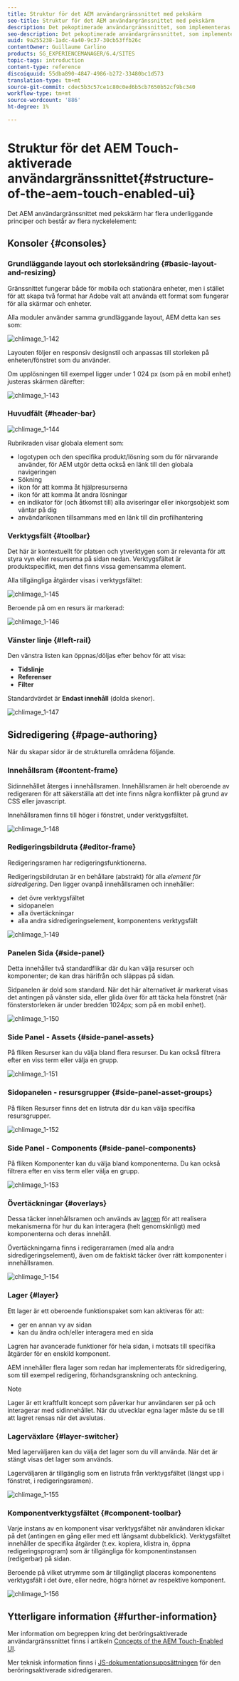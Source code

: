 ```yaml
---
title: Struktur för det AEM användargränssnittet med pekskärm
seo-title: Struktur för det AEM användargränssnittet med pekskärm
description: Det pekoptimerade användargränssnittet, som implementeras i AEM, har flera underliggande principer och består av flera nyckelelement
seo-description: Det pekoptimerade användargränssnittet, som implementeras i AEM, har flera underliggande principer och består av flera nyckelelement
uuid: 9a255238-1adc-4a40-9c37-30cb53ffb26c
contentOwner: Guillaume Carlino
products: SG_EXPERIENCEMANAGER/6.4/SITES
topic-tags: introduction
content-type: reference
discoiquuid: 55dba890-4847-4986-b272-33480bc1d573
translation-type: tm+mt
source-git-commit: cdec5b3c57ce1c80c0ed6b5cb7650b52cf9bc340
workflow-type: tm+mt
source-wordcount: '886'
ht-degree: 1%

---
```



# Struktur för det AEM Touch-aktiverade användargränssnittet{#structure-of-the-aem-touch-enabled-ui}

Det AEM användargränssnittet med pekskärm har flera underliggande principer och består av flera nyckelelement:

## Konsoler {#consoles}

### Grundläggande layout och storleksändring {#basic-layout-and-resizing}

Gränssnittet fungerar både för mobila och stationära enheter, men i stället för att skapa två format har Adobe valt att använda ett format som fungerar för alla skärmar och enheter.

Alla moduler använder samma grundläggande layout, AEM detta kan ses som:

![chlimage_1-142](assets/chlimage_1-142.png)

Layouten följer en responsiv designstil och anpassas till storleken på enheten/fönstret som du använder.

Om upplösningen till exempel ligger under 1 024 px (som på en mobil enhet) justeras skärmen därefter:

![chlimage_1-143](assets/chlimage_1-143.png)

### Huvudfält {#header-bar}

![chlimage_1-144](assets/chlimage_1-144.png)

Rubrikraden visar globala element som:

* logotypen och den specifika produkt/lösning som du för närvarande använder, för AEM utgör detta också en länk till den globala navigeringen
* Sökning
* ikon för att komma åt hjälpresurserna
* ikon för att komma åt andra lösningar
* en indikator för (och åtkomst till) alla aviseringar eller inkorgsobjekt som väntar på dig
* användarikonen tillsammans med en länk till din profilhantering

### Verktygsfält {#toolbar}

Det här är kontextuellt för platsen och ytverktygen som är relevanta för att styra vyn eller resurserna på sidan nedan. Verktygsfältet är produktspecifikt, men det finns vissa gemensamma element.

Alla tillgängliga åtgärder visas i verktygsfältet:

![chlimage_1-145](assets/chlimage_1-145.png)

Beroende på om en resurs är markerad:

![chlimage_1-146](assets/chlimage_1-146.png)

### Vänster linje {#left-rail}

Den vänstra listen kan öppnas/döljas efter behov för att visa:

* **Tidslinje**
* **Referenser**
* **Filter**

Standardvärdet är **Endast innehåll** (dolda skenor).

![chlimage_1-147](assets/chlimage_1-147.png)

## Sidredigering {#page-authoring}

När du skapar sidor är de strukturella områdena följande.

### Innehållsram {#content-frame}

Sidinnehållet återges i innehållsramen. Innehållsramen är helt oberoende av redigeraren för att säkerställa att det inte finns några konflikter på grund av CSS eller javascript.

Innehållsramen finns till höger i fönstret, under verktygsfältet.

![chlimage_1-148](assets/chlimage_1-148.png)

### Redigeringsbildruta {#editor-frame}

Redigeringsramen har redigeringsfunktionerna.

Redigeringsbildrutan är en behållare (abstrakt) för alla *element för sidredigering*. Den ligger ovanpå innehållsramen och innehåller:

* det övre verktygsfältet
* sidopanelen
* alla övertäckningar
* alla andra sidredigeringselement, komponentens verktygsfält

![chlimage_1-149](assets/chlimage_1-149.png)

### Panelen Sida {#side-panel}

Detta innehåller två standardflikar där du kan välja resurser och komponenter; de kan dras härifrån och släppas på sidan.

Sidpanelen är dold som standard. När det här alternativet är markerat visas det antingen på vänster sida, eller glida över för att täcka hela fönstret (när fönsterstorleken är under bredden 1024px; som på en mobil enhet).

![chlimage_1-150](assets/chlimage_1-150.png)

### Side Panel - Assets {#side-panel-assets}

På fliken Resurser kan du välja bland flera resurser. Du kan också filtrera efter en viss term eller välja en grupp.

![chlimage_1-151](assets/chlimage_1-151.png)

### Sidopanelen - resursgrupper {#side-panel-asset-groups}

På fliken Resurser finns det en listruta där du kan välja specifika resursgrupper.

![chlimage_1-152](assets/chlimage_1-152.png)

### Side Panel - Components {#side-panel-components}

På fliken Komponenter kan du välja bland komponenterna. Du kan också filtrera efter en viss term eller välja en grupp.

![chlimage_1-153](assets/chlimage_1-153.png)

### Övertäckningar {#overlays}

Dessa täcker innehållsramen och används av [lagren](#layer) för att realisera mekanismerna för hur du kan interagera (helt genomskinligt) med komponenterna och deras innehåll.

Övertäckningarna finns i redigerarramen (med alla andra sidredigeringselement), även om de faktiskt täcker över rätt komponenter i innehållsramen.

![chlimage_1-154](assets/chlimage_1-154.png)

### Lager {#layer}

Ett lager är ett oberoende funktionspaket som kan aktiveras för att:

* ger en annan vy av sidan
* kan du ändra och/eller interagera med en sida

Lagren har avancerade funktioner för hela sidan, i motsats till specifika åtgärder för en enskild komponent.

AEM innehåller flera lager som redan har implementerats för sidredigering, som till exempel redigering, förhandsgranskning och anteckning.

>[!NOTE]
>
>Lager är ett kraftfullt koncept som påverkar hur användaren ser på och interagerar med sidinnehållet. När du utvecklar egna lager måste du se till att lagret rensas när det avslutas.

### Lagerväxlare {#layer-switcher}

Med lagerväljaren kan du välja det lager som du vill använda. När det är stängt visas det lager som används.

Lagerväljaren är tillgänglig som en listruta från verktygsfältet (längst upp i fönstret, i redigeringsramen).

![chlimage_1-155](assets/chlimage_1-155.png)

### Komponentverktygsfältet {#component-toolbar}

Varje instans av en komponent visar verktygsfältet när användaren klickar på det (antingen en gång eller med ett långsamt dubbelklick). Verktygsfältet innehåller de specifika åtgärder (t.ex. kopiera, klistra in, öppna redigeringsprogram) som är tillgängliga för komponentinstansen (redigerbar) på sidan.

Beroende på vilket utrymme som är tillgängligt placeras komponentens verktygsfält i det övre, eller nedre, högra hörnet av respektive komponent.

![chlimage_1-156](assets/chlimage_1-156.png)

## Ytterligare information {#further-information}

Mer information om begreppen kring det beröringsaktiverade användargränssnittet finns i artikeln [Concepts of the AEM Touch-Enabled UI](/help/sites-developing/touch-ui-concepts.md).

Mer teknisk information finns i [JS-dokumentationsuppsättningen](https://helpx.adobe.com/experience-manager/6-4/sites/developing/using/reference-materials/jsdoc/ui-touch/editor-core/index.html) för den beröringsaktiverade sidredigeraren.


